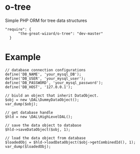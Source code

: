 # o-tree
Simple PHP ORM for tree data structures

    "require": {
          "the-great-wizard/o-tree": "dev-master"
      }

# Example

    // database connection configurations
    define('DB_NAME', 'your_mysql_DB');
    define('DB_USER', 'your_mysql_user');
    define('DB_PASSWORD', 'your_mysql_password');
    define('DB_HOST', '127.0.0.1');
    
    // biuld an object that inherit DataObject. 
    $obj = new \DAL\DummyDataObject();
    var_dump($obj);
    
    // get database handle
    $hld = new \DAL\HighLevelDAL();
    
    // save the data object to database
    $hld->saveDataObject($obj, 1);
    
    // load the data object from database
    $loadedObj = $hld->loadDataObject($obj->getCombinedId(), 1);
    var_dump($loadedObj);
    
